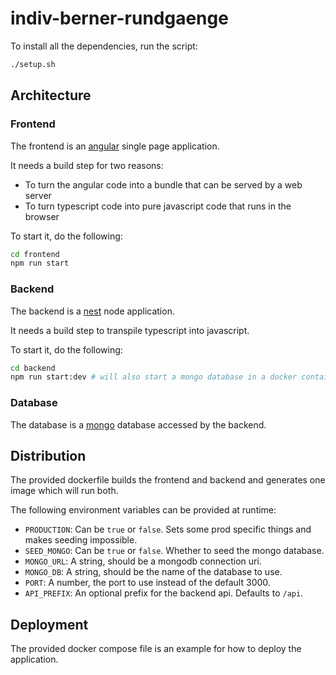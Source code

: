 # indiv-berner-rundgaenge

To install all the dependencies, run the script:

```sh
./setup.sh
```

## Architecture

### Frontend

The frontend is an [angular](https://angular.io/) single page application.

It needs a build step for two reasons:

- To turn the angular code into a bundle that can be served by a web server
- To turn typescript code into pure javascript code that runs in the browser

To start it, do the following:

```sh
cd frontend
npm run start
```

### Backend

The backend is a [nest](https://nestjs.com/) node application.

It needs a build step to transpile typescript into javascript.

To start it, do the following:

```sh
cd backend
npm run start:dev # will also start a mongo database in a docker container
```

### Database

The database is a [mongo](https://www.mongodb.com/) database accessed by the backend.

## Distribution

The provided dockerfile builds the frontend and backend and generates one image which will run both.

The following environment variables can be provided at runtime:

- `PRODUCTION`: Can be `true` or `false`. Sets some prod specific things and makes seeding impossible.
- `SEED_MONGO`: Can be `true` or `false`. Whether to seed the mongo database.
- `MONGO_URL`: A string, should be a mongodb connection uri.
- `MONGO_DB`: A string, should be the name of the database to use.
- `PORT`: A number, the port to use instead of the default 3000.
- `API_PREFIX`: An optional prefix for the backend api. Defaults to `/api`.

## Deployment

The provided docker compose file is an example for how to deploy the application.